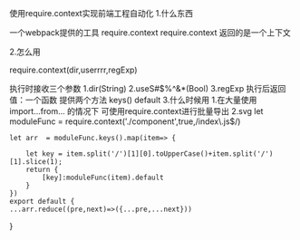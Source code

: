 使用require.context实现前端工程自动化
1.什么东西

一个webpack提供的工具 require.context require.context 返回的是一个上下文

2.怎么用

require.context(dir,userrrr,regExp)

执行时接收三个参数 1.dir(String) 2.useS#$%^&*(Bool) 3.regExp
执行后返回值：一个函数 提供两个方法 keys() default
3.什么时候用 1.在大量使用import...from... 的情况下 可使用require.context进行批量导出 2.svg
 let moduleFunc = require.context('./component',true,/index\.js$/)

    let arr  = moduleFunc.keys().map(item=> {
        
        let key = item.split('/')[1][0].toUpperCase()+item.split('/')[1].slice(1);
        return {
            [key]:moduleFunc(item).default
        }
    })
    export default {
    ...arr.reduce((pre,next)=>({...pre,...next}))
}
